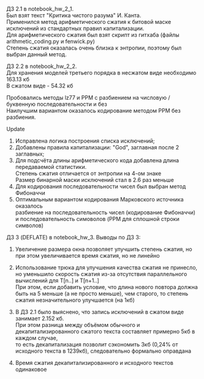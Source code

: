 ДЗ 2.1 в notebook_hw_2_1.  
Был взят текст "Критика чистого разума" И. Канта.  
Применился метод арифметического сжатия к битовой маске исключений из стандартных правил капитализации.   
Для арифметического сжатия был взят скрипт из гитхаба (файлы arithmetic_coding.py и fenwick.py)  
Степень сжатия оказалась очень близка к энтропии, поэтому был выбран данный метод.  


ДЗ 2.2 в notebook_hw_2_2.  
Для хранения моделей третьего порядка в несжатом виде необходимо 163.13 кб   
В сжатом виде - 54.32 кб  
  
Пробовались методы lz77 и PPM с разбиением на числовую / буквенную последовательности и без  
Наилучшим вариантом оказалось кодирование методом PPM без разбиения.  

Update
1. Исправлена логика построения списка исключений;  
2. Добавлены правила капитализации: "God", заглавная после 2 заглавных;   
3. Для подсчёта длины арифметического кода добавлена длина передаваемой статистики.   
Степень сжатия отличается от энтропии на 4-ом знаке    
Размер бинарной маски исключений стал в 2.6 раз меньше  
4. Для кодирования последовательности чисел был выбран метод Фибоначчи
5. Оптимальным вариантом кодирования Марковского источника оказалось  
разбиение на последовательность чисел (кодирование Фибоначчи) и последовательность симоволов (PPM для сплошной строки символов)


ДЗ 3 (DEFLATE) в notebook_hw_3.
Выводы по ДЗ 3:  
1. Увеличение размера окна позволяет улучшить степень сжатия, но при этом увеличивается время сжатия, но не линейно  
  
2. Использование трюка для улучшения качества сжатия не принесло, но уменьшило скорость сжатия из-за отсутствия параллельного вычислений для T[n..] и T[n+1..]    
При этом, если добавить условие, что длина нового повтора должна быть на 5 меньше (а не просто меньше), чем старого, то степень сжатия незначительного улучшается (на 1кб)  
  
3. В ДЗ 2.1 было выяснено, что запись исключений в сжатом виде занимает 2.152 кб.  
При этом разница между объёмом обычного и декапитализированного сжатого текста составляет примерно 5кб в каждом случае,   
то есть декапитализация позволит сэкономить 3кб (0,24% от исходного текста в 1239кб), следовательно формально оправдана

4. Время сжатия декапитализированного и исходного текстов одинаковое